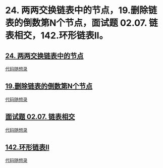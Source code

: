 # 24. 两两交换链表中的节点，19.删除链表的倒数第N个节点，面试题 02.07. 链表相交，142.环形链表II。

## [24. 两两交换链表中的节点](https://link.zhihu.com/?target=https%3A//leetcode.com/problems/swap-nodes-in-pairs/) 

[代码随想录](https://link.zhihu.com/?target=https%3A//programmercarl.com/0024.%E4%B8%A4%E4%B8%A4%E4%BA%A4%E6%8D%A2%E9%93%BE%E8%A1%A8%E4%B8%AD%E7%9A%84%E8%8A%82%E7%82%B9.html)

## [19.删除链表的倒数第N个节点](https://link.zhihu.com/?target=https%3A//leetcode.com/problems/remove-nth-node-from-end-of-list/) 

[代码随想录](https://link.zhihu.com/?target=https%3A//programmercarl.com/0019.%E5%88%A0%E9%99%A4%E9%93%BE%E8%A1%A8%E7%9A%84%E5%80%92%E6%95%B0%E7%AC%ACN%E4%B8%AA%E8%8A%82%E7%82%B9.html)

## [面试题 02.07. 链表相交](https://link.zhihu.com/?target=https%3A//leetcode.com/problems/intersection-of-two-linked-lists/)

[代码随想录](https://link.zhihu.com/?target=https%3A//programmercarl.com/%E9%9D%A2%E8%AF%95%E9%A2%9802.07.%E9%93%BE%E8%A1%A8%E7%9B%B8%E4%BA%A4.html%23%E6%80%9D%E8%B7%AF)

## [142.环形链表II](https://link.zhihu.com/?target=https%3A//leetcode.com/problems/linked-list-cycle-ii/)

[代码随想录](https://link.zhihu.com/?target=https%3A//programmercarl.com/0142.%E7%8E%AF%E5%BD%A2%E9%93%BE%E8%A1%A8II.html)
